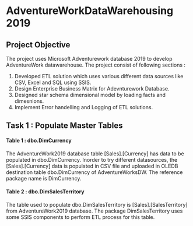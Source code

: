 # AdventureWorkDataWarehousing 2019

## Project Objective

The project uses Microsoft Adventurework database 2019 to develop AdventureWork datawarehouse. The project consist of following sections :

1. Developed ETL solution which uses various different data sources like CSV, Excel and SQL using SSIS.
2. Design Enterprise Business Matrix for Adevnturework Database.
3. Designed star schema dimensional model by loading facts and dimesnions.
4. Implement Error handelling and Logging of ETL solutions.


## Task 1 : Populate Master Tables

#### Table 1 :  dbo.DimCurrency

The AdventureWork2019 database table [Sales].[Currency] has data to be populated in dbo.DimCurrency. Inorder to try different datasources, the [Sales].[Currency]  data is populated in CSV file and uploaded in OLEDB destination table dbo.DimCurrency of AdventureWorksDW. The reference package name is DimCurrency.

#### Table 2 :  dbo.DimSalesTerritory

The table used to populate dbo.DimSalesTerritory is [Sales].[SalesTerritory] from AdventureWork2019 database. The package DimSalesTerritory uses some SSIS components to perform ETL process for this table.



